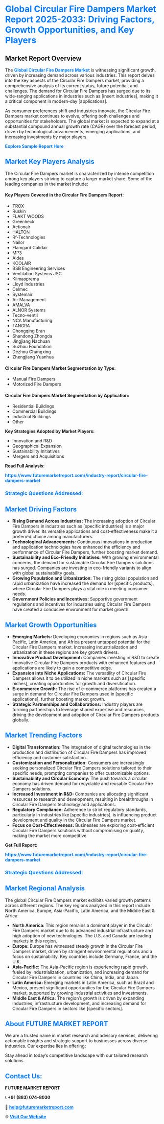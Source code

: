 <h1 style="color: #007BFF;">Global Circular Fire Dampers Market Report 2025-2033: Driving Factors, Growth Opportunities, and Key Players</h1>

<section id="overview">
<h2>Market Report Overview</h2>
<p>The <a href="https://www.futuremarketreport.com//industry-report/circular-fire-dampers-market" style="color: #007BFF; text-decoration: none;"><strong>Global Circular Fire Dampers Market</strong></a> is witnessing significant growth, driven by increasing demand across various industries. This report delves into the key aspects of the Circular Fire Dampers market, providing a comprehensive analysis of its current status, future potential, and challenges. The demand for Circular Fire Dampers has surged due to its wide-ranging applications in industries such as [insert industries], making it a critical component in modern-day [applications].</p>
<p>As consumer preferences shift and industries innovate, the Circular Fire Dampers market continues to evolve, offering both challenges and opportunities for stakeholders. The global market is expected to expand at a substantial compound annual growth rate (CAGR) over the forecast period, driven by technological advancements, emerging applications, and increasing investments by major players.</p>
</section>

<section id="overview">
<p><a href="https://www.futuremarketreport.com//request-sample/reportId=46182" style="color: #007BFF; text-decoration: none;"><strong>Explore Sample Report Here</strong></a></p>
</section>

<section id="key-players">
<h2 style="color: #007BFF;">Market Key Players Analysis</h2>
<p>The Circular Fire Dampers market is characterized by intense competition among key players striving to capture a larger market share. Some of the leading companies in the market include:</p>
<h4>Key Players Covered in the Circular Fire Dampers Report:</h4>
<ul><li>TROX</li><li>Ruskin</li><li>FLAKT WOODS</li><li>Greenheck</li><li>Actionair</li><li>HALTON</li><li>Rf-Technologies</li><li>Nailor</li><li>Flamgard Calidair</li><li>MP3</li><li>Aldes</li><li>KOOLAIR</li><li>BSB Engineering Services</li><li>Ventilation Systems JSC</li><li>Klimaoprema</li><li>Lloyd Industries</li><li>Celmec</li><li>Systemair</li><li>Air Management</li><li>AMALVA</li><li>ALNOR Systems</li><li>Tecno-ventil</li><li>NCA Manufacturing</li><li>TANGRA</li><li>Chongqing Eran</li><li>Shandong Zhongda</li><li>Jingjiang Nachuan</li><li>Suzhou Foundation</li><li>Dezhou Changxing</li><li>Zhengjiang Yuanhua</li></ul>
<h4>Circular Fire Dampers Market Segmentation by Type:</h4>
<ul><li>Manual Fire Dampers</li><li>Motorized Fire Dampers</li></ul>

<h4>Circular Fire Dampers Market Segmentation by Application:</h4>
<ul><li>Residential Buildings</li><li>Commercial Buildings</li><li>Industrial Buildings</li><li>Other</li></ul>
<p><strong>Key Strategies Adopted by Market Players:</strong></p>
<ul>
<li>Innovation and R&D</li>
<li>Geographical Expansion</li>
<li>Sustainability Initiatives</li>
<li>Mergers and Acquisitions</li>
</ul>
</section>

<section>
<p><strong>Read Full Analysis: </strong></p><a href="https://www.futuremarketreport.com//industry-report/circular-fire-dampers-market" style="color: #007BFF; text-decoration: none;"><strong>https://www.futuremarketreport.com//industry-report/circular-fire-dampers-market</strong></a>
<h3 style="color: #007BFF;">Strategic Questions Addressed:</h3>
</section>

<section id="driving-factors">
<h2 style="color: #007BFF;">Market Driving Factors</h2>
<ul>
<li><strong>Rising Demand Across Industries:</strong> The increasing adoption of Circular Fire Dampers in industries such as [specific industries] is a major growth driver. Its versatile applications and cost-effectiveness make it a preferred choice among manufacturers.</li>
<li><strong>Technological Advancements:</strong> Continuous innovations in production and application technologies have enhanced the efficiency and performance of Circular Fire Dampers, further boosting market demand.</li>
<li><strong>Sustainability and Eco-Friendly Initiatives:</strong> With growing environmental concerns, the demand for sustainable Circular Fire Dampers solutions has surged. Companies are investing in eco-friendly variants to align with global sustainability goals.</li>
<li><strong>Growing Population and Urbanization:</strong> The rising global population and rapid urbanization have increased the demand for [specific products], where Circular Fire Dampers plays a vital role in meeting consumer needs.</li>
<li><strong>Government Policies and Incentives:</strong> Supportive government regulations and incentives for industries using Circular Fire Dampers have created a conducive environment for market growth.</li>
</ul>
</section>

<section id="growth-opportunities">
<h2 style="color: #007BFF;">Market Growth Opportunities</h2>
<ul>
<li><strong>Emerging Markets:</strong> Developing economies in regions such as Asia-Pacific, Latin America, and Africa present untapped potential for the Circular Fire Dampers market. Increasing industrialization and urbanization in these regions are key growth drivers.</li>
<li><strong>Innovative Product Development:</strong> Companies investing in R&D to create innovative Circular Fire Dampers products with enhanced features and applications are likely to gain a competitive edge.</li>
<li><strong>Expansion into Niche Applications:</strong> The versatility of Circular Fire Dampers allows it to be utilized in niche markets such as [specific niches], creating opportunities for growth and diversification.</li>
<li><strong>E-commerce Growth:</strong> The rise of e-commerce platforms has created a surge in demand for Circular Fire Dampers used in [specific applications], further boosting market growth.</li>
<li><strong>Strategic Partnerships and Collaborations:</strong> Industry players are forming partnerships to leverage shared expertise and resources, driving the development and adoption of Circular Fire Dampers products globally.</li>
</ul>
</section>

<section id="trending-factors">
<h2 style="color: #007BFF;">Market Trending Factors</h2>
<ul>
<li><strong>Digital Transformation:</strong> The integration of digital technologies in the production and distribution of Circular Fire Dampers has improved efficiency and customer satisfaction.</li>
<li><strong>Customization and Personalization:</strong> Consumers are increasingly seeking personalized Circular Fire Dampers solutions tailored to their specific needs, prompting companies to offer customizable options.</li>
<li><strong>Sustainability and Circular Economy:</strong> The push towards a circular economy has driven demand for recyclable and reusable Circular Fire Dampers solutions.</li>
<li><strong>Increased Investment in R&D:</strong> Companies are allocating significant resources to research and development, resulting in breakthroughs in Circular Fire Dampers technology and applications.</li>
<li><strong>Regulatory Compliance:</strong> Adherence to strict regulatory standards, particularly in industries like [specific industries], is influencing product development and quality in the Circular Fire Dampers market.</li>
<li><strong>Focus on Cost-Effectiveness:</strong> Businesses are exploring cost-efficient Circular Fire Dampers solutions without compromising on quality, making the market more competitive.</li>
</ul>
</section>

<section>
<p><strong>Get Full Report: </strong></p><a href="https://www.futuremarketreport.com//industry-report/circular-fire-dampers-market" style="color: #007BFF; text-decoration: none;"><strong>https://www.futuremarketreport.com//industry-report/circular-fire-dampers-market</strong></a>
<h3 style="color: #007BFF;">Strategic Questions Addressed:</h3>
</section>


<section id="regional-analysis">
<h2 style="color: #007BFF;">Market Regional Analysis</h2>
<p>The global Circular Fire Dampers market exhibits varied growth patterns across different regions. The key regions analyzed in this report include North America, Europe, Asia-Pacific, Latin America, and the Middle East & Africa:</p>
<ul>
<li><strong>North America:</strong> This region remains a dominant player in the Circular Fire Dampers market due to its advanced industrial infrastructure and high adoption of new technologies. The U.S. and Canada are leading markets in this region.</li>
<li><strong>Europe:</strong> Europe has witnessed steady growth in the Circular Fire Dampers market, driven by stringent environmental regulations and a focus on sustainability. Key countries include Germany, France, and the U.K.</li>
<li><strong>Asia-Pacific:</strong> The Asia-Pacific region is experiencing rapid growth, fueled by industrialization, urbanization, and increasing demand for Circular Fire Dampers in countries like China, India, and Japan.</li>
<li><strong>Latin America:</strong> Emerging markets in Latin America, such as Brazil and Mexico, present significant opportunities for the Circular Fire Dampers market, supported by growing industrial activities and investments.</li>
<li><strong>Middle East & Africa:</strong> The region’s growth is driven by expanding industries, infrastructure development, and increasing demand for Circular Fire Dampers in sectors like [specific sectors].</li>
</ul>
</section>

<footer>
<h2 style="color: #007BFF;">About FUTURE MARKET REPORT</h2>
<p>We are a trusted name in market research and advisory services, delivering actionable insights and strategic support to businesses across diverse industries. Our expertise lies in offering:</p>

<p>Stay ahead in today’s competitive landscape with our tailored research solutions.</p>

<h2 style="color: #007BFF;">Contact Us:</h2>
<p><strong>FUTURE MARKET REPORT</strong></p>
<p>📞 <strong>+91 (883) 074-8030</strong></p>
<p>📧 <strong><a href="mailto:help@futuremarketreport.com" style="color: #007BFF;">help@futuremarketreport.com</a></strong></p>
<p>🌐 <strong><a href="https://www.futuremarketreport.com/" style="color: #007BFF;">Visit Our Website</a></strong></p>
</footer>
